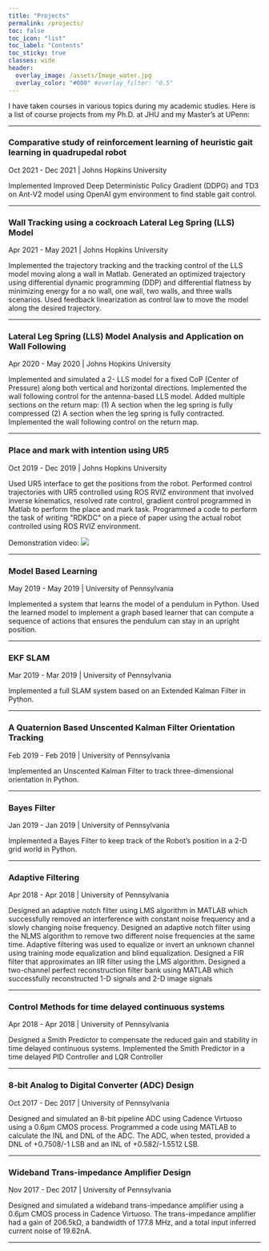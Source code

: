 ```yaml
---
title: "Projects"
permalink: /projects/
toc: false
toc_icon: "list"
toc_label: "Contents"
toc_sticky: true
classes: wide
header:
  overlay_image: /assets/Image_water.jpg
  overlay_color: "#000" #overlay_filter: "0.5"
---
```

I have taken courses in various topics during my academic studies. Here is a list of course projects from my Ph.D. at JHU and my Master’s at UPenn:

---
### Comparative study of reinforcement learning of heuristic gait learning in quadrupedal robot
Oct 2021 - Dec 2021 | Johns Hopkins University

Implemented Improved Deep Deterministic Policy Gradient (DDPG) and TD3 on Ant-V2 model using OpenAI gym environment to find stable gait control.

---
### Wall Tracking using a cockroach Lateral Leg Spring (LLS) Model
Apr 2021 - May 2021 | Johns Hopkins University

Implemented the trajectory tracking and the tracking control of the LLS model moving along a wall in Matlab. Generated an optimized trajectory using differential dynamic programming (DDP) and differential flatness by minimizing energy for a no wall, one wall, two walls, and three walls scenarios. Used feedback linearization as control law to move the model along the desired trajectory.

---
### Lateral Leg Spring (LLS) Model Analysis and Application on Wall Following
Apr 2020 - May 2020 | Johns Hopkins University

Implemented and simulated a 2- LLS model for a fixed CoP (Center of Pressure) along both vertical and horizontal directions. Implemented the wall following control for the antenna-based LLS model. Added multiple sections on the return map: (1) A section when the leg spring is fully compressed (2) A section when the leg spring is fully contracted. Implemented the wall following control on the return map.

---
### Place and mark with intention using UR5
Oct 2019 - Dec 2019 | Johns Hopkins University

Used UR5 interface to get the positions from the robot. Performed control trajectories with UR5 controlled using ROS RVIZ environment that involved inverse kinematics, resolved rate control, gradient control programmed in Matlab to perform the place and mark task. Programmed a code to perform the task of writing "RDKDC" on a piece of paper using the actual robot controlled using ROS RVIZ environment.

Demonstration video:
[![](https://markdown-videos-api.jorgenkh.no/youtube/aduOeCUExFI)](https://youtu.be/aduOeCUExFI)

---
### Model Based Learning
May 2019 - May 2019 | University of Pennsylvania

Implemented a system that learns the model of a pendulum in Python. Used the learned model to implement a graph based learner that can compute a sequence of actions that ensures the pendulum can stay in an upright position.

---
### EKF SLAM
Mar 2019 - Mar 2019 | University of Pennsylvania 

Implemented a full SLAM system based on an Extended Kalman Filter in Python.

---
### A Quaternion Based Unscented Kalman Filter Orientation Tracking
Feb 2019 - Feb 2019 | University of Pennsylvania

Implemented an Unscented Kalman Filter to track three-dimensional orientation in Python.

---
### Bayes Filter
Jan 2019 - Jan 2019 | University of Pennsylvania

Implemented a Bayes Filter to keep track of the Robot’s position in a 2-D grid world in Python.

---
### Adaptive Filtering
Apr 2018 - Apr 2018 | University of Pennsylvania

 Designed an adaptive notch filter using LMS algorithm in MATLAB which successfully removed an interference with constant noise frequency and a slowly changing noise frequency. Designed an adaptive notch filter using the NLMS algorithm to remove two different noise frequencies at the same time. Adaptive filtering was used to equalize or invert an unknown channel using training mode equalization and blind equalization. Designed a FIR filter that approximates an IIR filter using the LMS algorithm. Designed a two-channel perfect reconstruction filter bank using MATLAB which successfully reconstructed 1-D signals and 2-D image signals

---
### Control Methods for time delayed continuous systems
Apr 2018 - Apr 2018 | University of Pennsylvania 

Designed a Smith Predictor to compensate the reduced gain and stability in time delayed continuous systems. Implemented the Smith Predictor in a time delayed PID Controller and LQR Controller

---
### 8-bit Analog to Digital Converter (ADC) Design
Oct 2017 - Dec 2017 | University of Pennsylvania  

Designed and simulated an 8-bit pipeline ADC using Cadence Virtuoso using a 0.6µm CMOS process. Programmed a code using MATLAB to calculate the INL and DNL of the ADC. The ADC, when tested, provided a DNL of +0.7508/-1 LSB and an INL of +0.582/-1.5512 LSB.

---
### Wideband Trans-impedance Amplifier Design
Nov 2017 - Dec 2017 | University of Pennsylvania  

Designed and simulated a wideband trans-impedance amplifier using a 0.6µm CMOS process in Cadence Virtuoso. The trans-impedance amplifier had a gain of 206.5kΩ, a bandwidth of 177.8 MHz, and a total input inferred current noise of 19.62nA.

---
